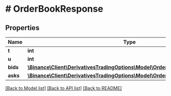 # # OrderBookResponse

## Properties

Name | Type | Description | Notes
------------ | ------------- | ------------- | -------------
**t** | **int** |  | [optional]
**u** | **int** |  | [optional]
**bids** | [**\Binance\Client\DerivativesTradingOptions\Model\OrderBookResponseBidsItem[]**](OrderBookResponseBidsItem.md) |  | [optional]
**asks** | [**\Binance\Client\DerivativesTradingOptions\Model\OrderBookResponseAsksItem[]**](OrderBookResponseAsksItem.md) |  | [optional]

[[Back to Model list]](../../README.md#models) [[Back to API list]](../../README.md#endpoints) [[Back to README]](../../README.md)
